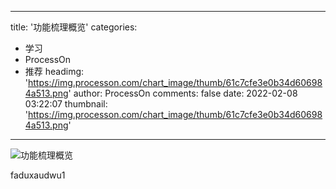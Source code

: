 
---
title: '功能梳理概览'
categories: 
 - 学习
 - ProcessOn
 - 推荐
headimg: 'https://img.processon.com/chart_image/thumb/61c7cfe3e0b34d606984a513.png'
author: ProcessOn
comments: false
date: 2022-02-08 03:22:07
thumbnail: 'https://img.processon.com/chart_image/thumb/61c7cfe3e0b34d606984a513.png'
---

<div>   
<img class="thumb" alt="功能梳理概览" src="https://img.processon.com/chart_image/thumb/61c7cfe3e0b34d606984a513.png" referrerpolicy="no-referrer">
<p>faduxaudwu1</p>  
</div>
            